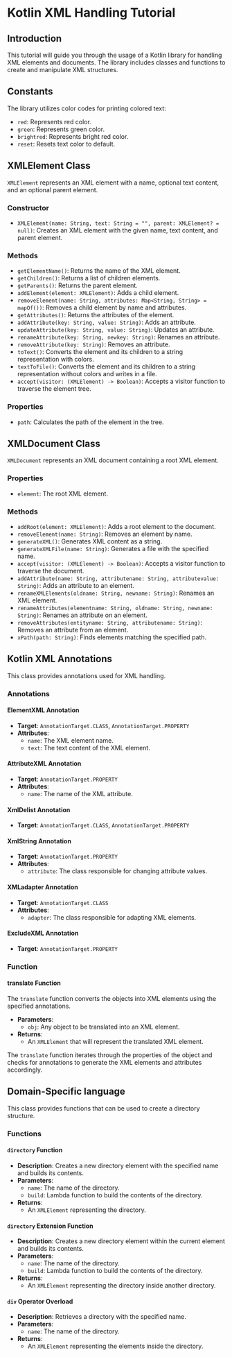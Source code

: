 # Kotlin XML Handling Tutorial

## Introduction

This tutorial will guide you through the usage of a Kotlin library for handling XML elements and documents. The library includes classes and functions to create and manipulate XML structures.

## Constants

The library utilizes color codes for printing colored text:

- `red`: Represents red color.
- `green`: Represents green color.
- `brightred`: Represents bright red color.
- `reset`: Resets text color to default.

## XMLElement Class

`XMLElement` represents an XML element with a name, optional text content, and an optional parent element.

### Constructor

- `XMLElement(name: String, text: String = "", parent: XMLElement? = null)`: Creates an XML element with the given name, text content, and parent element.

### Methods

- `getElementName()`: Returns the name of the XML element.
- `getChildren()`: Returns a list of children elements.
- `getParents()`: Returns the parent element.
- `addElement(element: XMLElement)`: Adds a child element.
- `removeElement(name: String, attributes: Map<String, String> = mapOf())`: Removes a child element by name and attributes.
- `getAttributes()`: Returns the attributes of the element.
- `addAttribute(key: String, value: String)`: Adds an attribute.
- `updateAttribute(key: String, value: String)`: Updates an attribute.
- `renameAttribute(key: String, newkey: String)`: Renames an attribute.
- `removeAttribute(key: String)`: Removes an attribute.
- `toText()`: Converts the element and its children to a string representation with colors.
- `textToFile()`: Converts the element and its children to a string representation without colors and writes in a file.
- `accept(visitor: (XMLElement) -> Boolean)`: Accepts a visitor function to traverse the element tree.

### Properties

- `path`: Calculates the path of the element in the tree.

## XMLDocument Class

`XMLDocument` represents an XML document containing a root XML element.

### Properties

- `element`: The root XML element.

### Methods

- `addRoot(element: XMLElement)`: Adds a root element to the document.
- `removeElement(name: String)`: Removes an element by name.
- `generateXML()`: Generates XML content as a string.
- `generateXMLFile(name: String)`: Generates a file with the specified name.
- `accept(visitor: (XMLElement) -> Boolean)`: Accepts a visitor function to traverse the document.
- `addAttribute(name: String, attributename: String, attributevalue: String)`: Adds an attribute to an element.
- `renameXMLElements(oldname: String, newname: String)`: Renames an XML element.
- `renameAttributes(elementname: String, oldname: String, newname: String)`: Renames an attribute on an element.
- `removeAttributes(entityname: String, attributename: String)`: Removes an attribute from an element.
- `xPath(path: String)`: Finds elements matching the specified path.



## Kotlin XML Annotations

This class provides annotations used for XML handling.

### Annotations

#### ElementXML Annotation

- **Target**: `AnnotationTarget.CLASS`, `AnnotationTarget.PROPERTY`
- **Attributes**:
    - `name`: The XML element name.
    - `text`: The text content of the XML element.

#### AttributeXML Annotation

- **Target**: `AnnotationTarget.PROPERTY`
- **Attributes**:
    - `name`: The name of the XML attribute.

#### XmlDelist Annotation

- **Target**: `AnnotationTarget.CLASS`, `AnnotationTarget.PROPERTY`

#### XmlString Annotation

- **Target**: `AnnotationTarget.PROPERTY`
- **Attributes**:
    - `attribute`: The class responsible for changing attribute values.

#### XMLadapter Annotation

- **Target**: `AnnotationTarget.CLASS`
- **Attributes**:
    - `adapter`: The class responsible for adapting XML elements.

#### ExcludeXML Annotation

- **Target**: `AnnotationTarget.PROPERTY`

### Function

#### translate Function

The `translate` function converts the objects into XML elements using the specified annotations.

- **Parameters**:
    - `obj`: Any object to be translated into an XML element.
- **Returns**:
    - An `XMLElement` that will represent the translated XML element.

The `translate` function iterates through the properties of the object and checks for annotations to generate the XML elements and attributes accordingly.



## Domain-Specific language

This class provides functions that can be used to create a directory structure.

### Functions

#### `directory` Function

- **Description**: Creates a new directory element with the specified name and builds its contents.
- **Parameters**:
    - `name`: The name of the directory.
    - `build`: Lambda function to build the contents of the directory.
- **Returns**:
    - An `XMLElement` representing the directory.

#### `directory` Extension Function

- **Description**: Creates a new directory element within the current element and builds its contents.
- **Parameters**:
    - `name`: The name of the directory.
    - `build`: Lambda function to build the contents of the directory.
- **Returns**:
    - An `XMLElement` representing the directory inside another directory.

#### `div` Operator Overload

- **Description**: Retrieves a directory with the specified name.
- **Parameters**:
    - `name`: The name of the directory.
- **Returns**:
    - An `XMLElement` representing the elements inside the directory.
